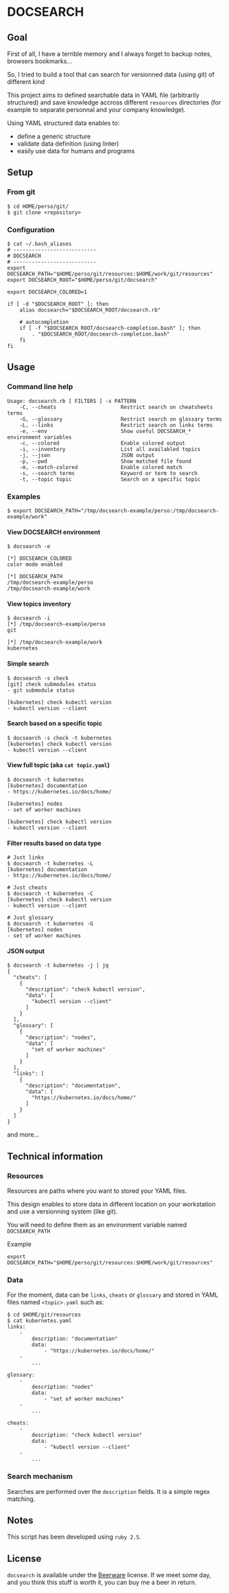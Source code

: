 # DOCSEARCH

## Goal

First of all, I have a terrible memory and I always forget to backup notes, browsers bookmarks...

So, I tried to build a tool that can search for versionned data (using git) of different kind

This project aims to defined searchable data in YAML file (arbitrarily structured) 
and save knowledge accross different `resources` directories (for example to separate 
personnal and your company knowledge).

Using YAML structured data enables to:
- define a generic structure
- validate data definition (using linter)
- easily use data for humans and programs

## Setup

### From git

```
$ cd HOME/perso/git/
$ git clone <repository>
```

### Configuration

```
$ cat ~/.bash_aliases
# ---------------------------
# DOCSEARCH
# ---------------------------
export DOCSEARCH_PATH="$HOME/perso/git/resources:$HOME/work/git/resources"
export DOCSEARCH_ROOT="$HOME/perso/git/docsearch"

export DOCSEARCH_COLORED=1

if [ -d "$DOCSEARCH_ROOT" ]; then
    alias docsearch="$DOCSEARCH_ROOT/docsearch.rb"

    # autocompletion
    if [ -f "$DOCSEARCH_ROOT/docsearch-completion.bash" ]; then
        . "$DOCSEARCH_ROOT/docsearch-completion.bash"
    fi
fi
```

## Usage

### Command line help

```
Usage: docsearch.rb [ FILTERS ] -s PATTERN
    -C, --cheats                     Restrict search on cheatsheets terms
    -G, --glossary                   Restrict search on glossary terms
    -L, --links                      Restrict search on links terms
    -e, --env                        Show useful DOCSEARCH_* environment variables
    -c, --colored                    Enable colored output
    -i, --inventory                  List all availabled topics
    -j, --json                       JSON output
    -p, --pwd                        Show matched file found
    -m, --match-colored              Enable colored match
    -s, --search terms               Keyword or term to search
    -t, --topic topic                Search on a specific topic
```
### Examples

```
$ export DOCSEARCH_PATH="/tmp/docsearch-example/perso:/tmp/docsearch-example/work"
```

#### View DOCSEARCH environment
```
$ docsearch -e 

[*] DOCSEARCH_COLORED
color mode enabled

[*] DOCSEARCH_PATH
/tmp/docsearch-example/perso
/tmp/docsearch-example/work

```

#### View topics inventory
```
$ docsearch -i
[*] /tmp/docsearch-example/perso
git

[*] /tmp/docsearch-example/work
kubernetes
```

#### Simple search
```
$ docsearch -s check
[git] check submodules status
- git submodule status

[kubernetes] check kubectl version
- kubectl version --client
```

#### Search based on a specific topic
```
$ docsearch -s check -t kubernetes
[kubernetes] check kubectl version
- kubectl version --client
```

#### View full topic (aka `cat topic.yaml`)
```
$ docsearch -t kubernetes
[kubernetes] documentation
- https://kubernetes.io/docs/home/

[kubernetes] nodes
- set of worker machines

[kubernetes] check kubectl version
- kubectl version --client

```

#### Filter results based on data type
```
# Just links
$ docsearch -t kubernetes -L
[kubernetes] documentation
- https://kubernetes.io/docs/home/

# Just cheats
$ docsearch -t kubernetes -C
[kubernetes] check kubectl version
- kubectl version --client

# Just glossary
$ docsearch -t kubernetes -G
[kubernetes] nodes
- set of worker machines

```

#### JSON output

```
$ docsearch -t kubernetes -j | jq
{
  "cheats": [
    {
      "description": "check kubectl version",
      "data": [
        "kubectl version --client"
      ]
    }
  ],
  "glossary": [
    {
      "description": "nodes",
      "data": [
        "set of worker machines"
      ]
    }
  ],
  "links": [
    {
      "description": "documentation",
      "data": [
        "https://kubernetes.io/docs/home/"
      ]
    }
  ]
}
```

and more...

## Technical information

### Resources

Resources are paths where you want to stored your YAML files.

This design enables to store data in different location on your workstation and 
use a versionning system (like git).

You will need to define them as an environment variable named `DOCSEARCH_PATH`

Example

```
export DOCSEARCH_PATH="$HOME/perso/git/resources:$HOME/work/git/resources"
```

### Data

For the moment, data can be `links`, `cheats` or `glossary` and 
stored in YAML files named `<topic>.yaml` such as:
```
$ cd $HOME/git/resources
$ cat kubernetes.yaml
links:
    -
        description: "documentation"
        data:
            - "https://kubernetes.io/docs/home/"
    -
        ...

glossary:
    -
        description: "nodes"
        data:
            - "set of worker machines"
    -
        ...

cheats:
    -
        description: "check kubectl version"
        data:
            - "kubectl version --client"
    -
        ...
```

### Search mechanism

Searches are performed over the `description` fields.
It is a simple regex matching.

## Notes

This script has been developed using `ruby 2.5`.

## License

`docsearch` is available under the [Beerware](http://en.wikipedia.org/wiki/Beerware) license.
If we meet some day, and you think this stuff is worth it, you can buy me a beer in return.
